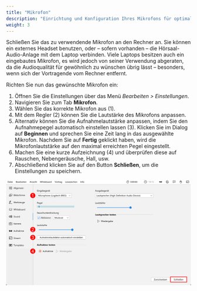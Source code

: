 ```yaml
---
title: "Mikrofon"
description: "Einrichtung und Konfiguration Ihres Mikrofons für optimale Audioqualität."
weight: 3
---
```


Schließen Sie das zu verwendende Mikrofon an den Rechner an. Sie können ein externes Headset benutzen, oder – sofern vorhanden – die Hörsaal-Audio-Anlage mit dem Laptop verbinden. Viele Laptops besitzen auch ein eingebautes Mikrofon, es wird jedoch von seiner Verwendung abgeraten, da die Audioqualität für gewöhnlich zu wünschen übrig lässt – besonders, wenn sich der Vortragende vom Rechner entfernt.

Richten Sie nun das gewünschte Mikrofon ein:
1. Öffnen Sie die Einstellungen über das Menü *Bearbeiten > Einstellungen*.
2. Navigieren Sie zum Tab **Mikrofon**.
3. Wählen Sie das korrekte Mikrofon aus (1).
4. Mit dem Regler (2) können Sie die Lautstärke des Mikrofons anpassen.
5. Alternativ können Sie die Aufnahmelautstärke anpassen, indem Sie den Aufnahmepegel automatisch einstellen lassen (3).
   Klicken Sie im Dialog auf **Beginnen** und sprechen Sie eine Zeit lang in das ausgewählte Mikrofon. Nachdem Sie auf **Fertig** geklickt haben, wird die Mikrofonlautstärke auf den maximal erreichten Pegel eingestellt.
6. Machen Sie eine kurze Aufzeichnung (4) und überprüfen diese auf Rauschen, Nebengeräusche, Hall, usw.
7. Abschließend klicken Sie auf den Button **Schließen**, um die Einstellungen zu speichern.

![Presenter Mikrofon Einstellungen](images/presenter_audio_settings.de.png)
